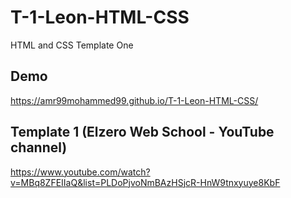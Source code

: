 # T-1-Leon-HTML-CSS
HTML and CSS Template One

## Demo
https://amr99mohammed99.github.io/T-1-Leon-HTML-CSS/

## Template 1 (Elzero Web School - YouTube channel)
https://www.youtube.com/watch?v=MBq8ZFEIIaQ&list=PLDoPjvoNmBAzHSjcR-HnW9tnxyuye8KbF
